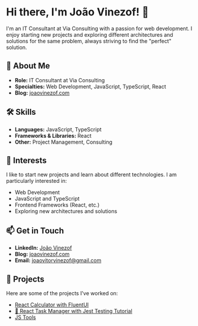 # Hi there, I'm João Vinezof! 👋

I'm an IT Consultant at Via Consulting with a passion for web development. I enjoy starting new projects and exploring different architectures and solutions for the same problem, always striving to find the "perfect" solution.

## 🚀 About Me

- **Role:** IT Consultant at Via Consulting
- **Specialties:** Web Development, JavaScript, TypeScript, React
- **Blog:** [joaovinezof.com](https://joaovinezof.com)

## 🛠️ Skills

- **Languages:** JavaScript, TypeScript
- **Frameworks & Libraries:** React
- **Other:** Project Management, Consulting

## 🌱 Interests

I like to start new projects and learn about different technologies. I am particularly interested in:

- Web Development
- JavaScript and TypeScript
- Frontend Frameworks (React, etc.)
- Exploring new architectures and solutions

## 📫 Get in Touch

- **LinkedIn:** [João Vinezof](https://www.linkedin.com/in/joaovinezof)
- **Blog:** [joaovinezof.com](https://joaovinezof.com)
- **Email:** joaovitorvinezof@gmail.com

## 📂 Projects

Here are some of the projects I've worked on:

- [React Calculator with FluentUI](https://github.com/jvinezof-viaconsulting/react-calculator)
- [📝 React Task Manager with Jest Testing Tutorial](https://github.com/jvinezof-viaconsulting/react-task-manager)
- [JS Tools](https://github.com/jvinezof-viaconsulting/js-tools)
